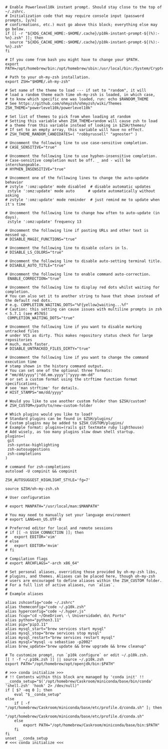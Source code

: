     # Enable Powerlevel10k instant prompt. Should stay close to the top of ~/.zshrc.
    # Initialization code that may require console input (password prompts, [y/n]
    # confirmations, etc.) must go above this block; everything else may go below.
    if [[ -r "${XDG_CACHE_HOME:-$HOME/.cache}/p10k-instant-prompt-${(%):-%n}.zsh" ]]; then
      source "${XDG_CACHE_HOME:-$HOME/.cache}/p10k-instant-prompt-${(%):-%n}.zsh"
    fi
    
    # If you come from bash you might have to change your $PATH.
    export PATH=/opt/homebrew/bin:/opt/homebrew/sbin:/usr/local/bin:/System/Cryptexes/App/usr/bin:/usr/bin:/bin:/usr/sbin:/sbin:/var/run/com.apple.security.cryptexd/codex.system/bootstrap/usr/local/bin:/var/run/com.apple.security.cryptexd/codex.system/bootstrap/usr/bin:/var/run/com.apple.security.cryptexd/codex.system/bootstrap/usr/appleinternal/bin
    
    # Path to your oh-my-zsh installation.
    export ZSH="$HOME/.oh-my-zsh"
    
    # Set name of the theme to load --- if set to "random", it will
    # load a random theme each time oh-my-zsh is loaded, in which case,
    # to know which specific one was loaded, run: echo $RANDOM_THEME
    # See https://github.com/ohmyzsh/ohmyzsh/wiki/Themes
    ZSH_THEME="powerlevel10k/powerlevel10k"
    
    # Set list of themes to pick from when loading at random
    # Setting this variable when ZSH_THEME=random will cause zsh to load
    # a theme from this variable instead of looking in $ZSH/themes/
    # If set to an empty array, this variable will have no effect.
    # ZSH_THEME_RANDOM_CANDIDATES=( "robbyrussell" "agnoster" )
    
    # Uncomment the following line to use case-sensitive completion.
    # CASE_SENSITIVE="true"
    
    # Uncomment the following line to use hyphen-insensitive completion.
    # Case-sensitive completion must be off. _ and - will be interchangeable.
    # HYPHEN_INSENSITIVE="true"
    
    # Uncomment one of the following lines to change the auto-update behavior
    # zstyle ':omz:update' mode disabled  # disable automatic updates
     zstyle ':omz:update' mode auto      # update automatically without asking
    # zstyle ':omz:update' mode reminder  # just remind me to update when it's time
    
    # Uncomment the following line to change how often to auto-update (in days).
     zstyle ':omz:update' frequency 13
    
    # Uncomment the following line if pasting URLs and other text is messed up.
    # DISABLE_MAGIC_FUNCTIONS="true"
    
    # Uncomment the following line to disable colors in ls.
    # DISABLE_LS_COLORS="true"
    
    # Uncomment the following line to disable auto-setting terminal title.
    # DISABLE_AUTO_TITLE="true"
    
    # Uncomment the following line to enable command auto-correction.
     ENABLE_CORRECTION="true"
    
    # Uncomment the following line to display red dots whilst waiting for completion.
    # You can also set it to another string to have that shown instead of the default red dots.
    # e.g. COMPLETION_WAITING_DOTS="%F{yellow}waiting...%f"
    # Caution: this setting can cause issues with multiline prompts in zsh < 5.7.1 (see #5765)
     COMPLETION_WAITING_DOTS="true"
    
    # Uncomment the following line if you want to disable marking untracked files
    # under VCS as dirty. This makes repository status check for large repositories
    # much, much faster.
    # DISABLE_UNTRACKED_FILES_DIRTY="true"
    
    # Uncomment the following line if you want to change the command execution time
    # stamp shown in the history command output.
    # You can set one of the optional three formats:
    # "mm/dd/yyyy"|"dd.mm.yyyy"|"yyyy-mm-dd"
    # or set a custom format using the strftime function format specifications,
    # see 'man strftime' for details.
    # HIST_STAMPS="mm/dd/yyyy"
    
    # Would you like to use another custom folder than $ZSH/custom?
    # ZSH_CUSTOM=/path/to/new-custom-folder
    
    # Which plugins would you like to load?
    # Standard plugins can be found in $ZSH/plugins/
    # Custom plugins may be added to $ZSH_CUSTOM/plugins/
    # Example format: plugins=(rails git textmate ruby lighthouse)
    # Add wisely, as too many plugins slow down shell startup.
    plugins=(
     git
     zsh-syntax-highlighting
     zsh-autosuggestions
     zsh-completions
    )
    
    # command for zsh-completions
    autoload -U compinit && compinit
    
    ZSH_AUTOSUGGEST_HIGHLIGHT_STYLE='fg=7'
    
    source $ZSH/oh-my-zsh.sh
    
    # User configuration
    
    # export MANPATH="/usr/local/man:$MANPATH"
    
    # You may need to manually set your language environment
    # export LANG=en_US.UTF-8
    
    # Preferred editor for local and remote sessions
    # if [[ -n $SSH_CONNECTION ]]; then
    #   export EDITOR='vim'
    # else
    #   export EDITOR='mvim'
    # fi
    
    # Compilation flags
    # export ARCHFLAGS="-arch x86_64"
    
    # Set personal aliases, overriding those provided by oh-my-zsh libs,
    # plugins, and themes. Aliases can be placed here, though oh-my-zsh
    # users are encouraged to define aliases within the ZSH_CUSTOM folder.
    # For a full list of active aliases, run `alias`.
    #
    # Example aliases
    
    alias zshconfig="code ~/.zshrc"
    alias themeconfig="code ~/.p10k.zsh"
    alias hyperconfig="code ~/.hyper.js"
    alias fcup="cd ~/OneDrive\ -\ Universidade\ do\ Porto"
    alias python="python3.11"
    alias pip="pip3.11"
    alias mysql_start="brew services start mysql"
    alias mysql_stop="brew services stop mysql"
    alias mysql_restart="brew services restart mysql"
    alias mysql="mysql -u sebastiao -p2002"
    alias brew_update="brew update && brew upgrade && brew cleanup"
    
    # To customize prompt, run `p10k configure` or edit ~/.p10k.zsh.
    [[ ! -f ~/.p10k.zsh ]] || source ~/.p10k.zsh
    export PATH="/opt/homebrew/opt/openjdk/bin:$PATH"
    
    # >>> conda initialize >>>
    # !! Contents within this block are managed by 'conda init' !!
    __conda_setup="$('/opt/homebrew/Caskroom/miniconda/base/bin/conda' 'shell.zsh' 'hook' 2> /dev/null)"
    if [ $? -eq 0 ]; then
        eval "$__conda_setup"
    else
        if [ -f "/opt/homebrew/Caskroom/miniconda/base/etc/profile.d/conda.sh" ]; then
            . "/opt/homebrew/Caskroom/miniconda/base/etc/profile.d/conda.sh"
        else
            export PATH="/opt/homebrew/Caskroom/miniconda/base/bin:$PATH"
        fi
    fi
    unset __conda_setup
    # <<< conda initialize <<<
